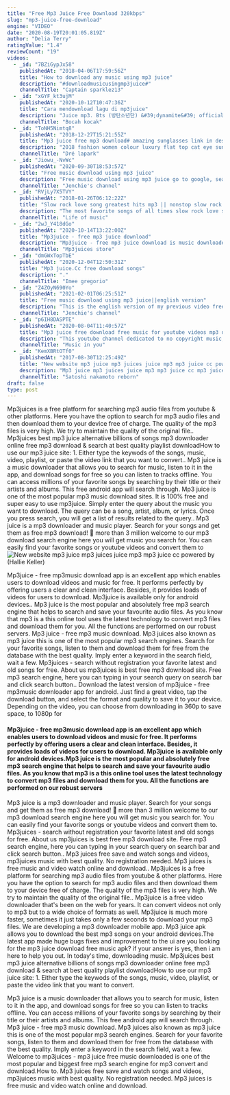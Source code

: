 ```yaml
---
title: "Free Mp3 Juice Free Download 320kbps"
slug: "mp3-juice-free-download"
engine: "VIDEO"
date: "2020-08-19T20:01:05.819Z"
author: "Delia Terry"
ratingValue: "1.4"
reviewCount: "19"
videos:
  - _id: "7BZiGypJx58"
    publishedAt: "2018-04-06T17:59:56Z"
    title: "How to download any music using mp3 juice"
    description: "#downloadmusicusingmp3juice#"
    channelTitle: "Captain sparklez13"
  - _id: "xGYF_kt3ujM"
    publishedAt: "2020-10-12T10:47:36Z"
    title: "Cara mendownload lagu di mp3juice"
    description: "Juice mp3. Bts (방탄소년단) &#39;dynamite&#39; official mv ❤️ mp3 download. ￼downloadlagu321.Net › mp3-juice- [2.13 mb] download lagu mp3 juice mp3"
    channelTitle: "Bocah kocak"
  - _id: "ToNH5Nimtq8"
    publishedAt: "2018-12-27T15:21:55Z"
    title: "Mp3 juice free mp3 download# amazing sunglasses link in description"
    description: "2018 fashion women colour luxury flat top cat eye sunglasses elegant oculos de sol men twin beam oversized sun glasses. Buy it from this link to get the"
    channelTitle: "Dré lapark"
  - _id: "Jiowu_-NvWc"
    publishedAt: "2020-09-30T18:53:57Z"
    title: "Free music download using mp3 juice"
    description: "Free music download using mp3 juice go to google, search mp3 juices.Cc then on the search box of mp3 juice type the title of the song you want to download"
    channelTitle: "Jenchie's channel"
  - _id: "RVjLy7X5TVY"
    publishedAt: "2018-01-26T06:12:22Z"
    title: "Slow rock love song greatest hits mp3 || nonstop slow rock love songs 80&amp;#39;s 90&amp;#39;s playlist"
    description: "The most favorite songs of all times slow rock love song greatest hits mp3 || nonstop slow rock love songs 80&#39;s 90&#39;s playlist link"
    channelTitle: "Life of music"
  - _id: "2wJ_Y418dGo"
    publishedAt: "2020-10-14T13:22:00Z"
    title: "Mp3juice - free mp3 juice download"
    description: "Mp3juice - free mp3 juice download is music downloader app. Its free to use at all no login require. App link"
    channelTitle: "Mp3juices store"
  - _id: "dmGWxTopTbE"
    publishedAt: "2020-12-04T12:50:31Z"
    title: "Mp3 juice.Cc free download songs"
    description: "."
    channelTitle: "Imee gregorio"
  - _id: "Z4ZOyN690Yo"
    publishedAt: "2021-02-01T06:25:51Z"
    title: "Free music download using mp3 juice||english version"
    description: "This is the english version of my previous video free music download, some are commenting there they don&#39;t uderstand it because i use tagalog,so i just decided"
    channelTitle: "Jenchie's channel"
  - _id: "p6IH8DASPTE"
    publishedAt: "2020-08-04T11:40:57Z"
    title: "Mp3 juice free download free music for youtube videos mp3 downloads no copyright (superstar - ryyzn)"
    description: "This youtube channel dedicated to no copyright music, free share, and download. Creative commons music for music lovers. I do not own any of the"
    channelTitle: "Music in you"
  - _id: "KemXBRtOTf0"
    publishedAt: "2017-08-30T12:25:49Z"
    title: "New website mp3 juice mp3 juices juice mp3 mp3 juice cc powered by"
    description: "Mp3 juice mp3 juices juice mp3 mp3 juice cc mp3 juice download mp3 juices cc mp3 juice mobile free mp3 juices mp3 juice download free mp3 juice free"
    channelTitle: "Satoshi nakamoto reborn"
draft: false
type: post
---
```


Mp3juices is a free platform for searching mp3 audio files from youtube &amp; other platforms. Here you have the option to search for mp3 audio files and then download them to your device free of charge. The quality of the mp3 files is very high. We try to maintain the quality of the original file.. Mp3juices best mp3 juice alternative billions of songs mp3 downloader online free mp3 download &amp; search at best quality playlist downloadHow to use our mp3 juice site: 1. Either type the keywods of the songs, music, video, playlist, or paste the video link that you want to convert.. Mp3 juice is a music downloader that allows you to search for music, listen to it in the app, and download songs for free so you can listen to tracks offline. You can access millions of your favorite songs by searching by their title or their artists and albums. This free android app will search through. Mp3 juice is one of the most popular mp3 music download sites. It is 100% free and super easy to use mp3juice. Simply enter the query about the music you want to download. The query can be a song, artist, album, or lyrics. Once you press search, you will get a list of results related to the query.. Mp3 juice is a mp3 downloader and music player. Search for your songs and get them as free mp3 download! 👥 more than 3 million welcome to our mp3 download search engine here you will get music you search for. You can easily find your favorite songs or youtube videos and convert them to
![New website mp3 juice mp3 juices juice mp3 mp3 juice cc powered by (Hallie Keller)](https://i.ytimg.com/vi/KemXBRtOTf0/hqdefault.jpg "New website mp3 juice mp3 juices juice mp3 mp3 juice cc powered by (Esther Swanson)")

Mp3juice - free mp3music download app is an excellent app which enables users to download videos and music for free. It performs perfectly by offering users a clear and clean interface. Besides, it provides loads of videos for users to download. Mp3juice is available only for android devices.. Mp3 juice is the most popular and absolutely free mp3 search engine that helps to search and save your favourite audio files. As you know that mp3 is a this online tool uses the latest technology to convert mp3 files and download them for you. All the functions are performed on our robust servers. Mp3 juice - free mp3 music download. Mp3 juices also known as mp3 juice this is one of the most popular mp3 search engines. Search for your favorite songs, listen to them and download them for free from the database with the best quality. Imply enter a keyword in the search field, wait a few. Mp3juices - search without registration your favorite latest and old songs for free. About us mp3juices is best free mp3 download site. Free mp3 search engine, here you can typing in your search query on search bar and click search button.. Download the latest version of mp3juice - free mp3music downloader app for android. Just find a great video, tap the download button, and select the format and quality to save it to your device. Depending on the video, you can choose from downloading in 360p to save space, to 1080p for
<!--inArticleAds-->

<!--galleryOne-->

#### Mp3juice - free mp3music download app is an excellent app which enables users to download videos and music for free. It performs perfectly by offering users a clear and clean interface. Besides, it provides loads of videos for users to download. Mp3juice is available only for android devices.Mp3 juice is the most popular and absolutely free mp3 search engine that helps to search and save your favourite audio files. As you know that mp3 is a this online tool uses the latest technology to convert mp3 files and download them for you. All the functions are performed on our robust servers
<!--inArticleAds-->

<!--galleryTwo-->

Mp3 juice is a mp3 downloader and music player. Search for your songs and get them as free mp3 download! 👥 more than 3 million welcome to our mp3 download search engine here you will get music you search for. You can easily find your favorite songs or youtube videos and convert them to. Mp3juices - search without registration your favorite latest and old songs for free. About us mp3juices is best free mp3 download site. Free mp3 search engine, here you can typing in your search query on search bar and click search button.. Mp3 juices free save and watch songs and videos, mp3juices music with best quality. No registration needed. Mp3 juices is free music and video watch online and download.. Mp3juices is a free platform for searching mp3 audio files from youtube &amp; other platforms. Here you have the option to search for mp3 audio files and then download them to your device free of charge. The quality of the mp3 files is very high. We try to maintain the quality of the original file.. Mp3juice is a free video downloader that&#39;s been on the web for years. It can convert videos not only to mp3 but to a wide choice of formats as well. Mp3juice is much more faster, sometimes it just takes only a few seconds to download your mp3 files. We are developing a mp3 downloader mobile app. Mp3 juice apk allows you to download the best mp3 songs on your android devices.The latest app made huge bugs fixes and improvement to the ui are you looking for the mp3 juice download free music apk? if your answer is yes, then i am here to help you out. In today&#39;s time, downloading music. Mp3juices best mp3 juice alternative billions of songs mp3 downloader online free mp3 download &amp; search at best quality playlist downloadHow to use our mp3 juice site: 1. Either type the keywods of the songs, music, video, playlist, or paste the video link that you want to convert.
<!--galleryThree-->

Mp3 juice is a music downloader that allows you to search for music, listen to it in the app, and download songs for free so you can listen to tracks offline. You can access millions of your favorite songs by searching by their title or their artists and albums. This free android app will search through. Mp3 juice - free mp3 music download. Mp3 juices also known as mp3 juice this is one of the most popular mp3 search engines. Search for your favorite songs, listen to them and download them for free from the database with the best quality. Imply enter a keyword in the search field, wait a few. Welcome to mp3juices - mp3 juice free music downloaded is one of the most popular and biggest free mp3 search engine for mp3 convert and download.How to. Mp3 juices free save and watch songs and videos, mp3juices music with best quality. No registration needed. Mp3 juices is free music and video watch online and download.